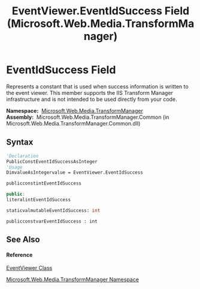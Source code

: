 ﻿---
title: EventViewer.EventIdSuccess Field (Microsoft.Web.Media.TransformManager)
TOCTitle: EventIdSuccess Field
ms:assetid: F:Microsoft.Web.Media.TransformManager.EventViewer.EventIdSuccess
ms:mtpsurl: https://msdn.microsoft.com/en-us/library/microsoft.web.media.transformmanager.eventviewer.eventidsuccess(v=VS.90)
ms:contentKeyID: 35520963
ms.date: 06/14/2012
mtps_version: v=VS.90
f1_keywords:
- Microsoft.Web.Media.TransformManager.EventViewer.EventIdSuccess
dev_langs:
- CSharp
- JScript
- VB
- FSharp
- c++
api_location:
- Microsoft.Web.Media.TransformManager.Common.dll
api_name:
- Microsoft.Web.Media.TransformManager.EventViewer.EventIdSuccess
api_type:
- Managed
topic_type:
- apiref
- kbSyntax
product_family_name: VS
ROBOTS: INDEX,FOLLOW
---

# EventIdSuccess Field

Represents a constant that is used when success information is written to the event viewer. This member supports the IIS Transform Manager infrastructure and is not intended to be used directly from your code.

**Namespace:**  [Microsoft.Web.Media.TransformManager](microsoft-web-media-transformmanager-namespace.md)  
**Assembly:**  Microsoft.Web.Media.TransformManager.Common (in Microsoft.Web.Media.TransformManager.Common.dll)

## Syntax

``` vb
'Declaration
PublicConstEventIdSuccessAsInteger
'Usage
DimvalueAsIntegervalue = EventViewer.EventIdSuccess
```

``` csharp
publicconstintEventIdSuccess
```

``` c++
public:
literalintEventIdSuccess
```

``` fsharp
staticvalmutableEventIdSuccess: int
```

``` jscript
publicconstvarEventIdSuccess : int
```

## See Also

#### Reference

[EventViewer Class](eventviewer-class-microsoft-web-media-transformmanager.md)

[Microsoft.Web.Media.TransformManager Namespace](microsoft-web-media-transformmanager-namespace.md)

